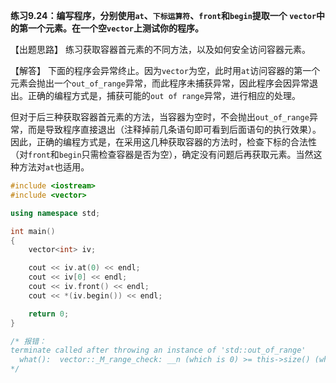 **练习9.24：编写程序，分别使用`at`、`下标运算符`、`front`和`begin`提取一个 `vector`中的第一个元素。在一个空`vector`上测试你的程序。**

 【出题思路】
 练习获取容器首元素的不同方法，以及如何安全访问容器元素。

 【解答】
 下面的程序会异常终止。因为`vector`为空，此时用`at`访问容器的第一个元素会抛出一个`out_of_range`异常，而此程序未捕获异常，因此程序会因异常退出。正确的编程方式是，捕获可能的`out of range`异常，进行相应的处理。

但对于后三种获取容器首元素的方法，当容器为空时，不会抛出`out_of_range`异常，而是导致程序直接退出（注释掉前几条语句即可看到后面语句的执行效果）。
因此，正确的编程方式是，在采用这几种获取容器的方法时，检查下标的合法性（对`front`和`begin`只需检查容器是否为空），确定没有问题后再获取元素。当然这种方法对`at`也适用。

```cpp
#include <iostream>
#include <vector>

using namespace std;

int main()
{
    vector<int> iv;

    cout << iv.at(0) << endl;
    cout << iv[0] << endl;
    cout << iv.front() << endl;
    cout << *(iv.begin()) << endl;

    return 0;
}

/* 报错：
terminate called after throwing an instance of 'std::out_of_range'
  what():  vector::_M_range_check: __n (which is 0) >= this->size() (which is 0)
*/
```
